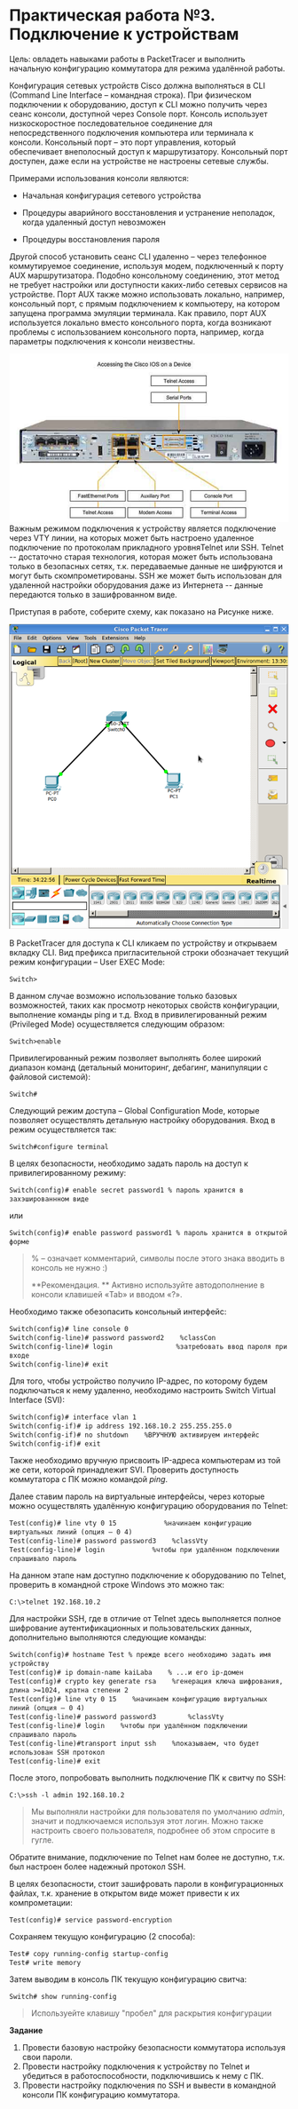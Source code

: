 # Практическая работа №3. Подключение к устройствам

Цель: овладеть навыками работы в PacketTracer и выполнить начальную конфигурацию коммутатора для режима удалённой работы.

Конфигурация сетевых устройств Cisco должна выполняться в CLI \(Command Line Interface – командная строка\). При физическом подключении к оборудованию, доступ к CLI можно получить через сеанс консоли, доступной через Console порт. Консоль использует низкоскоростное последовательное соединение для непосредственного подключения компьютера или терминала к консоли. Консольный порт – это порт управления, который обеспечивает внеполосный доступ к маршрутизатору. Консольный порт доступен, даже если на устройстве не настроены сетевые службы.

Примерами использования консоли являются:

* Начальная конфигурация сетевого устройства

* Процедуры аварийного восстановления и устранение неполадок, когда удаленный доступ невозможен

* Процедуры восстановления пароля

Другой способ установить сеанс CLI удаленно – через телефонное коммутируемое соединение, используя модем, подключенный к порту AUX маршрутизатора. Подобно консольному соединению, этот метод не требует настройки или доступности каких-либо сетевых сервисов на устройстве. Порт AUX также можно использовать локально, например, консольный порт, с прямым подключением к компьютеру, на котором запущена программа эмуляции терминала. Как правило, порт AUX используется локально вместо консольного порта, когда возникают проблемы с использованием консольного порта, например, когда параметры подключения к консоли неизвестны.

![](/assets/PR3conPorts.png)  Важным режимом подключения к устройству является подключение через VTY линии, на которых может быть настроено удаленное подключение по протоколам прикладного уровняTelnet или SSH. Telnet -- достаточно старая технология, которая может быть использована только в безопасных сетях, т.к. передаваемые данные не шифруются и могут быть скомпрометированы.  SSH же может быть использован для удаленной настройки оборудования даже из Интернета -- данные передаются только в зашифрованном виде.

Приступая в работе, соберите схему, как показано на Рисунке ниже.

![](/assets/pr3topo.png)

В PacketTracer для доступа к CLI кликаем по устройству и открываем вкладку CLI. Вид префикса пригласительной строки обозначает текущий режим конфигурации – User EXEC Mode:

```
Switch>
```

В данном случае возможно использование только базовых возможностей, таких как просмотр некоторых свойств конфигурации, выполнение команды ping и т.д. Вход в привилегированный режим \(Privileged Mode\) осуществляется следующим образом:

```
Switch>enable
```

Привилегированный режим  позволяет выполнять более широкий диапазон команд \(детальный мониторинг, дебагинг, манипуляции с файловой системой\):

```
Switch#
```

Следующий режим доступа – Global Configuration Mode, которые позволяет осуществлять детальную настройку оборудования. Вход в режим осуществляется так:

```
 Switch#configure terminal
```

В целях безопасности, необходимо задать пароль на доступ к привилегированному режиму:

```
 Switch(config)# enable secret password1 % пароль хранится в захэшированнном виде
```

или

```
 Switch(config)# enable password password1 % пароль хранится в открытой форме
```

> % – означает комментарий, символы после этого знака вводить в консоль не нужно :\)
>
> **Рекомендация. ** Активно используйте автодополнение в консоли клавишей «Tab» и вводом «?».

  Необходимо также обезопасить консольный интерфейс:

```
 Switch(config)# line console 0
Switch(config-line)# password password2    %classCon
Switch(config-line)# login                %затребовать ввод пароля при входе
Switch(config-line)# exit
```

Для того, чтобы устройство получило IP-адрес, по которому будем подключаться к нему удаленно, необходимо настроить Switch Virtual Interface \(SVI\):

```
Switch(config)# interface vlan 1
Switch(config-if)# ip address 192.168.10.2 255.255.255.0
Switch(config-if)# no shutdown    %ВРУЧНУЮ активируем интерфейс 
Switch(config-if)# exit
```

Также необходимо вручную присвоить IP-адреса компьютерам из той же сети, которой принадлежит SVI. Проверить доступность коммутатора с ПК можно командой _ping_.

Далее ставим пароль на виртуальные интерфейсы, через которые можно осуществлять удалённую конфигурацию оборудования по Telnet:

```
 Test(config)# line vty 0 15            %начинаем конфигурацию виртуальных линий (опция – 0 4)
Test(config-line)# password password3    %classVty
Test(config-line)# login            %чтобы при удалённом подключении спрашивало пароль
```

На данном этапе нам доступно подключение к оборудованию по Telnet, проверить в командной строке Windows это можно так:

```
 C:\>telnet 192.168.10.2
```

Для настройки SSH, где в отличие от Telnet здесь выполняется полное шифрование аутентификационных и пользовательских данных, дополнительно выполняются следующие команды:

```
 Switch(config)# hostname Test % прежде всего необходимо задать имя устройству
Test(config)# ip domain-name kaiLaba    % ...и его ip-домен
Test(config)# crypto key generate rsa    %генерация ключа шифрования, длина >=1024, кратна степени 2
Test(config)# line vty 0 15    %начинаем конфигурацию виртуальных линий (опция – 0 4)
Test(config-line)# password password3        %classVty
Test(config-line)# login    %чтобы при удалённом подключении спрашивало пароль
Test(config-line)#transport input ssh    %показываем, что будет использован SSH протокол
Test(config-line)# exit
```

После этого, попробовать выполнить подключение ПК к свитчу по SSH:

```
C:\>ssh -l admin 192.168.10.2 
```

> Мы выполняли настройки для пользователя по умолчанию _admin_, значит и подлкючаемся используя этот логин. Можно также настроить своего пользователя, подробнее об этом спросите в гугле.

Обратите внимание, подключение по Telnet нам более не доступно, т.к. был настроен более надежный протокол SSH.

В целях безопасности, стоит зашифровать пароли в конфигурационных файлах, т.к. хранение в открытом виде может привести к их компрометации:

```
Test(config)# service password-encryption
```

Сохраняем текущую конфигурацию \(2 способа\):

```
Test# copy running-config startup-config
Test# write memory
```

Затем выводим в консоль ПК текущую конфигурацию свитча:

```
Switch# show running-config  
```

> Используейте клавишу "пробел" для раскрытия конфигурации

**Задание**

1. Провести базовую настройку безопасности коммутатора используя свои пароли.
2. Провести настройку подключения к устройству по Telnet и убедиться в работоспособности, подключившись к нему с ПК.
3. Провести настройку подключения по SSH  и вывести в командной консоли ПК конфигурацию коммутатора. 

 

 

